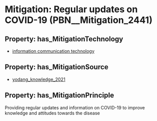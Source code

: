 # Mitigation: __Regular updates on COVID-19__ (PBN__Mitigation_2441)

## Property: has_MitigationTechnology

* [information communication technology](../Technology/PBN__Technology_4506)

## Property: has_MitigationSource

* [yodang_knowledge_2021](../Article/PBN__Article_176)

## Property: has_MitigationPrinciple

Providing regular updates and information on COVID-19 to improve knowledge and attitudes towards the disease


